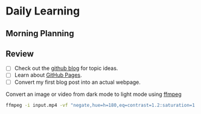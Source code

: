 # Daily Learning
## Morning Planning
## Review
- [ ] Check out the [github blog](https://github.blog/) for topic ideas.
- [ ] Learn about [GitHub Pages](https://skills.github.com/#first-day-on-github).
- [ ] Convert my first blog post into an actual webpage.

Convert an image or video from dark mode to light mode using [ffmpeg](https://www.ffmpeg.org)
````bash
ffmpeg -i input.mp4 -vf "negate,hue=h=180,eq=contrast=1.2:saturation=1.1" output.mp4
````
